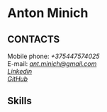 # Anton Minich    
## CONTACTS     
Mobile phone: *+375447574025*    
E-mail: *ant.minich@gmail.com*    
*[Linkedin](https://www.linkedin.com/in/antonminich/)*    
*[GitHub](https://github.com/AntonMinich)*  
       
## Skills   